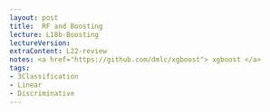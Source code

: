 ```yaml
---
layout: post
title:  RF and Boosting
lecture: L18b-Boosting
lectureVersion: 
extraContent: L22-review  
notes: <a href="https://github.com/dmlc/xgboost"> xgboost </a> 
tags:
- 3Classification
- Linear
- Discriminative
---
```

